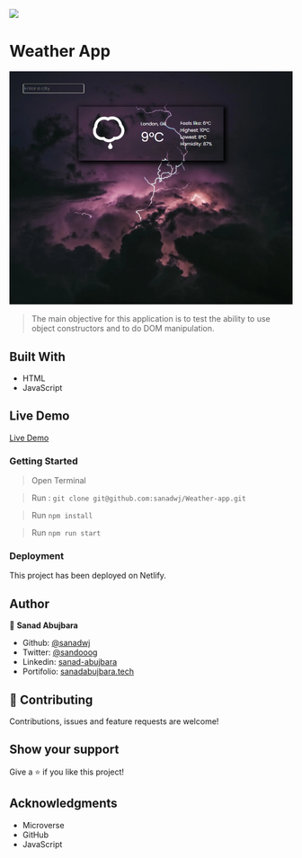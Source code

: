 ![](https://img.shields.io/badge/Microverse-blueviolet)

# Weather App

![App Preview](./src/assets/screenshot.png)

> The main objective for this application is to test the ability to use object constructors and to do DOM manipulation.


## Built With

- HTML
- JavaScript

## Live Demo

[Live Demo](https://sanadwj.github.io/ToDo/)





### Getting Started
> Open Terminal

> Run : 
`
git clone git@github.com:sanadwj/Weather-app.git
`

> Run `npm install` 

> Run `npm run start` 


### Deployment

This project has been deployed on Netlify.


## Author


👤 **Sanad Abujbara**

- Github: [@sanadwj](https://github.com/sanadwj)
- Twitter: [@sandooog](https://twitter.com/sandooog)
- Linkedin: [sanad-abujbara](https://linkedin.com/in/sanad-abujbara)
- Portifolio: [sanadabujbara.tech](https://sanadabujbara.tech)

## 🤝 Contributing

Contributions, issues and feature requests are welcome!

## Show your support

Give a ⭐️ if you like this project!

## Acknowledgments

- Microverse
- GitHub
- JavaScript
